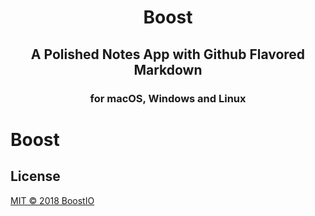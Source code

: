 <h1 align='center'>
  Boost
</h1>
<h2 align='center'>A Polished Notes App with Github Flavored Markdown</h2>
<h3 align="center">for macOS, Windows and Linux</h5>

# Boost

## License

[MIT © 2018 BoostIO](./LICENSE.md)
